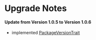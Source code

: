 # Upgrade Notes


#### Update from Version 1.0.5 to Version 1.0.6
- implemented [PackageVersionTrait](https://github.com/pimcore/pimcore/blob/master/lib/Extension/Bundle/Traits/PackageVersionTrait.php)
